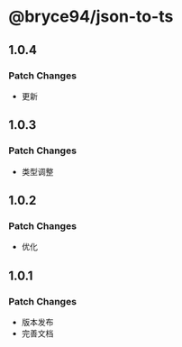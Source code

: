 # @bryce94/json-to-ts

## 1.0.4

### Patch Changes

- 更新

## 1.0.3

### Patch Changes

- 类型调整

## 1.0.2

### Patch Changes

- 优化

## 1.0.1

### Patch Changes

- 版本发布
- 完善文档

